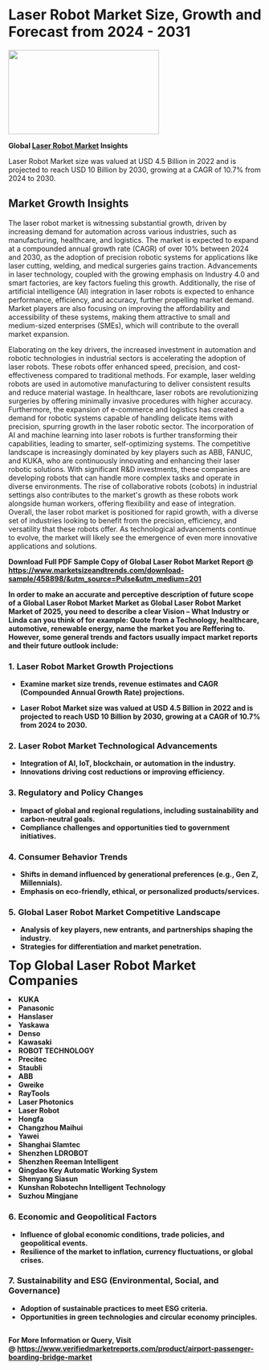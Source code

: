 <H1>Laser Robot Market Size, Growth and Forecast from 2024 - 2031</H1><img class="aligncenter size-medium wp-image-584254" src="https://thirdeyenews.in/wp-content/uploads/2024/09/Global-Market-Research-300x168.jpeg" alt="" width="300" height="168" /><p><strong>Global&nbsp;<a href="https://www.marketsizeandtrends.com/download-sample/458898/&amp;utm_source=Pulse&amp;utm_medium=201">Laser Robot Market</a> Insights</strong></p><p>Laser Robot Market size was valued at USD 4.5 Billion in 2022 and is projected to reach USD 10 Billion by 2030, growing at a CAGR of 10.7% from 2024 to 2030.</p><p><h2>Market Growth Insights</h2> <p>The laser robot market is witnessing substantial growth, driven by increasing demand for automation across various industries, such as manufacturing, healthcare, and logistics. The market is expected to expand at a compounded annual growth rate (CAGR) of over 10% between 2024 and 2030, as the adoption of precision robotic systems for applications like laser cutting, welding, and medical surgeries gains traction. Advancements in laser technology, coupled with the growing emphasis on Industry 4.0 and smart factories, are key factors fueling this growth. Additionally, the rise of artificial intelligence (AI) integration in laser robots is expected to enhance performance, efficiency, and accuracy, further propelling market demand. Market players are also focusing on improving the affordability and accessibility of these systems, making them attractive to small and medium-sized enterprises (SMEs), which will contribute to the overall market expansion.</p> <p><strong></strong></p> <p>Elaborating on the key drivers, the increased investment in automation and robotic technologies in industrial sectors is accelerating the adoption of laser robots. These robots offer enhanced speed, precision, and cost-effectiveness compared to traditional methods. For example, laser welding robots are used in automotive manufacturing to deliver consistent results and reduce material wastage. In healthcare, laser robots are revolutionizing surgeries by offering minimally invasive procedures with higher accuracy. Furthermore, the expansion of e-commerce and logistics has created a demand for robotic systems capable of handling delicate items with precision, spurring growth in the laser robotic sector. The incorporation of AI and machine learning into laser robots is further transforming their capabilities, leading to smarter, self-optimizing systems. The competitive landscape is increasingly dominated by key players such as ABB, FANUC, and KUKA, who are continuously innovating and enhancing their laser robotic solutions. With significant R&D investments, these companies are developing robots that can handle more complex tasks and operate in diverse environments. The rise of collaborative robots (cobots) in industrial settings also contributes to the market's growth as these robots work alongside human workers, offering flexibility and ease of integration. Overall, the laser robot market is positioned for rapid growth, with a diverse set of industries looking to benefit from the precision, efficiency, and versatility that these robots offer. As technological advancements continue to evolve, the market will likely see the emergence of even more innovative applications and solutions.</p> <p><strong></p><p><span class=""><strong>Download Full PDF Sample Copy of Global Laser Robot Market Report</strong> @ <a href="https://www.marketsizeandtrends.com/download-sample/458898/&amp;utm_source=Pulse&amp;utm_medium=201" target="_blank">https://www.marketsizeandtrends.com/download-sample/458898/&amp;utm_source=Pulse&amp;utm_medium=201</a></span></p><p>In order to make an accurate and perceptive description of future scope of a Global&nbsp;Laser Robot Market Market as Global&nbsp;Laser Robot Market Market of 2025, you need to describe a clear Vision &ndash; What Industry or Linda can you think of for example: Quote from a Technology, healthcare, automotive, renewable energy, name the market you are Reffering to. However, some general trends and factors usually impact market reports and their future outlook include:</p><h3>1.&nbsp;<strong>Laser Robot Market Growth Projections</strong></h3><ul><li>Examine market size trends, revenue estimates and CAGR (Compounded Annual Growth Rate) projections.</li><li><p>Laser Robot Market size was valued at USD 4.5 Billion in 2022 and is projected to reach USD 10 Billion by 2030, growing at a CAGR of 10.7% from 2024 to 2030.</p></li></ul><h3>2.&nbsp;<strong>Laser Robot Market Technological Advancements</strong></h3><ul><li>Integration of AI, IoT, blockchain, or automation in the industry.</li><li>Innovations driving cost reductions or improving efficiency.</li></ul><h3>3.&nbsp;<strong>Regulatory and Policy Changes</strong></h3><ul><li>Impact of global and regional regulations, including sustainability and carbon-neutral goals.</li><li>Compliance challenges and opportunities tied to government initiatives.</li></ul><h3>4.&nbsp;<strong>Consumer Behavior Trends</strong></h3><ul><li>Shifts in demand influenced by generational preferences (e.g., Gen Z, Millennials).</li><li>Emphasis on eco-friendly, ethical, or personalized products/services.</li></ul><h3>5.&nbsp;<strong>Global Laser Robot Market Competitive Landscape</strong></h3><ul><li>Analysis of key players, new entrants, and partnerships shaping the industry.</li><li>Strategies for differentiation and market penetration.</li></ul><p data-pm-slice="1 1 []"><span style="color: inherit; font-family: inherit; font-size: 25px;">Top Global Laser Robot Market Companies</span></p><div class="" data-test-id=""><p><li>KUKA</li><li> Panasonic</li><li> Hanslaser</li><li> Yaskawa</li><li> Denso</li><li> Kawasaki</li><li> ROBOT TECHNOLOGY</li><li> Precitec</li><li> Staubli</li><li> ABB</li><li> Gweike</li><li> RayTools</li><li> Laser Photonics</li><li> Laser Robot</li><li> Hongfa</li><li> Changzhou Maihui</li><li> Yawei</li><li> Shanghai Slamtec</li><li> Shenzhen LDROBOT</li><li> Shenzhen Reeman Intelligent</li><li> Qingdao Key Automatic Working System</li><li> Shenyang Siasun</li><li> Kunshan Robotechn Intelligent Technology</li><li> Suzhou Mingjane</li></p></div><h3>6.&nbsp;<strong>Economic and Geopolitical Factors</strong></h3><ul><li>Influence of global economic conditions, trade policies, and geopolitical events.</li><li>Resilience of the market to inflation, currency fluctuations, or global crises.</li></ul><h3>7.&nbsp;<strong>Sustainability and ESG (Environmental, Social, and Governance)</strong></h3><ul><li>Adoption of sustainable practices to meet ESG criteria.</li><li>Opportunities in green technologies and circular economy principles.</li></ul><h2><strong style="font-size: 14px;">For More Information or Query, Visit @&nbsp;</strong><a style="background-color: #ffffff; font-size: 14px;" href="https://www.marketsizeandtrends.com/report/laser-robot-market/" target="_blank">https://www.verifiedmarketreports.com/product/airport-passenger-boarding-bridge-market</a></h2>